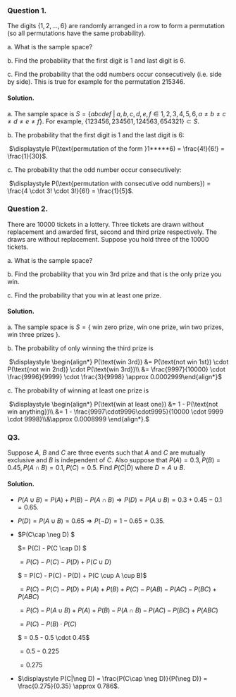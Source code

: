 ### Question 1.

The digits $\{1,2,\ldots,6\}$ are randomly arranged in a row to form a permutation (so all permutations have the same probability).

a. What is the sample space?

b. Find the probability that the first digit is $1$ and last digit is $6$.

c. Find the probability that the odd numbers occur consecutively (i.e. side by side). This is true for example for the permutation $215346$.



#### Solution. 

a. The sample space is $S = \{abcdef \;| \;a, b, c, d, e, f \in {1, 2, 3, 4, 5, 6}, a \neq b \neq c \neq d \neq e \neq f\}$. For example, $\{123456, 234561, 124563, 654321\} \subset S$. 

b. The probability that the first digit is $1$ and the last digit is $6$:

​		$\displaystyle P(\text{permutation of the form }1*****6) = \frac{4!}{6!} = \frac{1}{30}$.

c. The probability that the odd number occur consecutively:

​		$\displaystyle P(\text{permutation with consecutive odd numbers}) = \frac{4 \cdot 3! \cdot 3!}{6!} = \frac{1}{5}$. 



### Question 2.

There are $10000$ tickets in a lottery. Three tickets are drawn without replacement and awarded first, second and third prize respectively. The draws are without replacement. Suppose you hold three of the $10000$ tickets.

a. What is the sample space?

b. Find the probability that you win 3rd prize and that is the only prize you win.

c. Find the probability that you win at least one prize.



#### Solution.

a. The sample space is $S = \{$ win zero prize, win one prize, win two prizes, win three prizes $\}$. 

b. The probability of only winning the third prize is

​	$\displaystyle \begin{align*} P(\text{win 3rd}) &= P(\text{not win 1st}) \cdot P(\text{not win 2nd)} \cdot P(\text{win 3rd})\\ &= \frac{9997}{10000} \cdot \frac{9996}{9999}  \cdot \frac{3}{9998} \approx 0.0002999\end{align*}$ 

c. The probability of winning at least one prize is 

​	$\displaystyle \begin{align*} P(\text{win at least one}) &= 1 - P(\text{not win anything})\\ &= 1 - \frac{9997\cdot9996\cdot9995}{10000 \cdot 9999 \cdot 9998}\\&\approx 0.0008999 \end{align*}.$ 		       	



### Q3.

Suppose $A$, $B$ and $C$ are three events such that $A$ and $C$ are mutually exclusive and $B$ is independent of $C$. Also suppose that $P(A)=0.3, P(B)=0.45, P(A∩B)=0.1, P(C)=0.5.$ Find $P(C|\bar{D})$ where $D=A∪B.$



#### Solution.

- $P(A\cup B) = P(A) + P(B) - P(A\cap B) \Rightarrow P(D) = P(A\cup B) = 0.3 + 0.45 - 0.1 = 0.65.$

- $P(D) = P(A\cup B) = 0.65 \Rightarrow P(\neg D) = 1-0.65 = 0.35.$

- $P(C\cap \neg D) $

  $= P(C) - P(C \cap D) $

  $= P(C) - P(C) - P(D) + P(C \cup D)$

  $ = P(C) - P(C) - P(D) + P(C \cup A \cup B)$ 

  $= P(C) - P(C) - P(D) + P(A) + P(B) + P(C) - P(AB) - P(AC) - P(BC) + P(ABC)$

  $= P(C) - P(A\cup B) + P(A) + P(B) - P(A\cap B) - P(AC) - P(BC) + P(ABC)$

  $= P(C) - P(B)\cdot P(C)$

  $ = 0.5 - 0.5 \cdot 0.45$

  $= 0.5 - 0.225$

  $= 0.275$ 

- $\displaystyle P(C|\neg D) = \frac{P(C\cap \neg D)}{P(\neg D)} = \frac{0.275}{0.35} \approx 0.786$.

